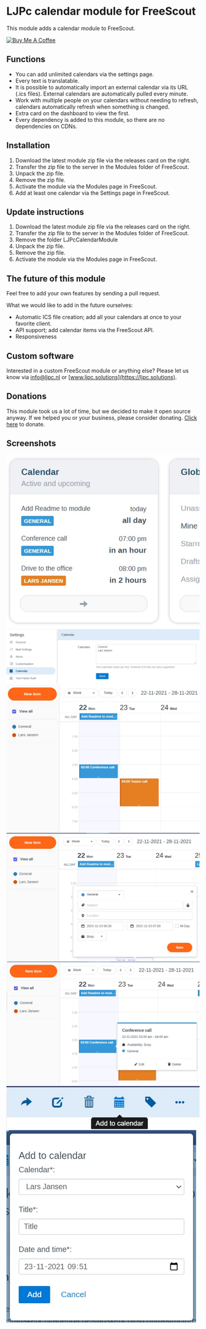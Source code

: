 # LJPc calendar module for FreeScout

This module adds a calendar module to FreeScout.

<a href="https://www.buymeacoffee.com/Lars-" target="_blank"><img src="https://cdn.buymeacoffee.com/buttons/v2/default-orange.png" alt="Buy Me A Coffee" height="60" style="height: 60px !important;width: 217px !important;" ></a>

## Functions

- You can add unlimited calendars via the settings page.
- Every text is translatable.
- It is possible to automatically import an external calendar via its URL (.ics files). External calendars are
  automatically pulled every minute.
- Work with multiple people on your calendars without needing to refresh, calendars automatically refresh when something
  is changed.
- Extra card on the dashboard to view the first.
- Every dependency is added to this module, so there are no dependencies on CDNs.

## Installation

1. Download the latest module zip file via the releases card on the right.
2. Transfer the zip file to the server in the Modules folder of FreeScout.
3. Unpack the zip file.
4. Remove the zip file.
5. Activate the module via the Modules page in FreeScout.
6. Add at least one calendar via the Settings page in FreeScout.

## Update instructions

1. Download the latest module zip file via the releases card on the right.
2. Transfer the zip file to the server in the Modules folder of FreeScout.
3. Remove the folder LJPcCalendarModule
4. Unpack the zip file.
5. Remove the zip file.
6. Activate the module via the Modules page in FreeScout.

## The future of this module

Feel free to add your own features by sending a pull request.

What we would like to add in the future ourselves:

- Automatic ICS file creation; add all your calendars at once to your favorite client.
- API support; add calendar items via the FreeScout API.
- Responsiveness

## Custom software

Interested in a custom FreeScout module or anything else? Please let us know
via [info@ljpc.nl](mailto:info@ljpc.nl?subject=Calendar%20module) or [www.ljpc.solutions](https://ljpc.solutions).

## Donations

This module took us a lot of time, but we decided to make it open source anyway. If we helped you or your business,
please consider donating.
[Click here](https://www.buymeacoffee.com/Lars-) to donate.

## Screenshots

![Calendar card](repo/screenshot-1.jpg)
![Settings](repo/screenshot-2.jpg)
![Overview](repo/screenshot-3.jpg)
![New calendar item](repo/screenshot-4.jpg)
![Calendar item overview](repo/screenshot-5.jpg)
![Add to calendar in conversation action bar](repo/screenshot-6.jpg)
![Add to calendar modal](repo/screenshot-7.jpg)
